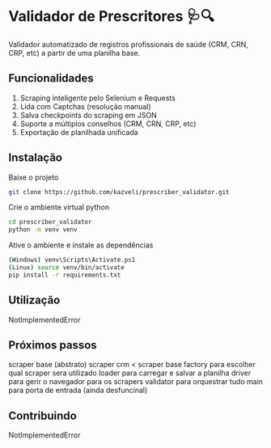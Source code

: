 # Validador de Prescritores 🩺🔍
Validador automatizado de registros profissionais de saúde (CRM, CRN, CRP, etc) a partir de uma planilha base.

## Funcionalidades
1. Scraping inteligente pelo Selenium e Requests
2. Lida com Captchas (resolução manual)
3. Salva checkpoints do scraping em JSON 
4. Suporte a múltiplos conselhos (CRM, CRN, CRP, etc)
5. Exportação de planilhada unificada

## Instalação
Baixe o projeto
```bash
git clone https://github.com/kazveli/prescriber_validator.git
```
Crie o ambiente virtual python
```bash
cd prescriber_validator
python -m venv venv
```
Ative o ambiente e instale as dependências
```bash
(Windows) venv\Scripts\Activate.ps1
(Linux) source venv/bin/activate
pip install -r requirements.txt
```

## Utilização
NotImplementedError

## Próximos passos
scraper base (abstrato)
scraper crm < scraper base
factory para escolher qual scraper sera utilizado
loader para carregar e salvar a planilha
driver para gerir o navegador para os scrapers
validator para orquestrar tudo
main para porta de entrada (ainda desfuncinal)


## Contribuindo
NotImplementedError
 